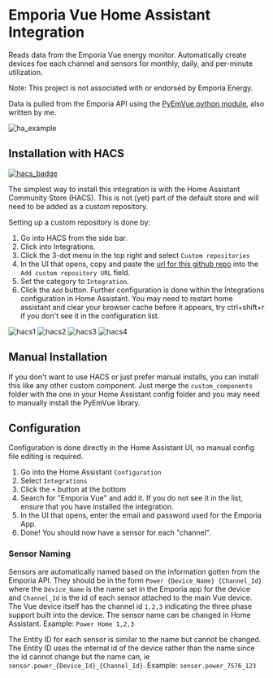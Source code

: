 # Emporia Vue Home Assistant Integration

Reads data from the Emporia Vue energy monitor.  Automatically create devices foe each channel and sensors for monthly, daily, and per-minute utilization.

Note: This project is not associated with or endorsed by Emporia Energy.

Data is pulled from the Emporia API using the [PyEmVue python module](https://github.com/magico13/PyEmVue), also written by me.

![ha_example](images/ha_example.png)

## Installation with HACS

[![hacs_badge](https://img.shields.io/badge/HACS-Custom-orange.svg?style=for-the-badge)](https://github.com/custom-components/hacs)

The simplest way to install this integration is with the Home Assistant Community Store (HACS). This is not (yet) part of the default store and will need to be added as a custom repository.

Setting up a custom repository is done by:

1. Go into HACS from the side bar.
2. Click into Integrations.
3. Click the 3-dot menu in the top right and select `Custom repositories`
4. In the UI that opens, copy and paste the [url for this github repo](https://github.com/magico13/ha-emporia-vue) into the `Add custom repository URL` field.
5. Set the category to `Integration`.
6. Click the `Add` button. Further configuration is done within the Integrations configuration in Home Assistant. You may need to restart home assistant and clear your browser cache before it appears, try ctrl+shift+r if you don't see it in the configuration list.

![hacs1](images/hacs1.PNG)
![hacs2](images/hacs2.PNG)
![hacs3](images/hacs3.PNG)
![hacs4](images/hacs4.PNG)

## Manual Installation

If you don't want to use HACS or just prefer manual installs, you can install this like any other custom component. Just merge the `custom_components` folder with the one in your Home Assistant config folder and you may need to manually install the PyEmVue library.

## Configuration

Configuration is done directly in the Home Assistant UI, no manual config file editing is required.

1. Go into the Home Assistant `Configuration`
2. Select `Integrations`
3. Click the `+` button at the bottom
4. Search for "Emporia Vue" and add it. If you do not see it in the list, ensure that you have installed the integration.
5. In the UI that opens, enter the email and password used for the Emporia App.
6. Done! You should now have a sensor for each "channel".

### Sensor Naming

Sensors are automatically named based on the information gotten from the Emporia API. They should be in the form `Power {Device_Name} {Channel_Id}` where the `Device_Name` is the name set in the Emporia app for the device and `Channel_Id` is the id of each sensor attached to the main Vue device. The Vue device itself has the channel id `1,2,3` indicating the three phase support built into the device. The sensor name can be changed in Home Assistant. Example: `Power Home 1,2,3`

The Entity ID for each sensor is similar to the name but cannot be changed. The Entity ID uses the internal id of the device rather than the name since the id cannot change but the name can, ie `sensor.power_{Device_Id}_{Channel_Id}`. Example: `sensor.power_7576_123`
